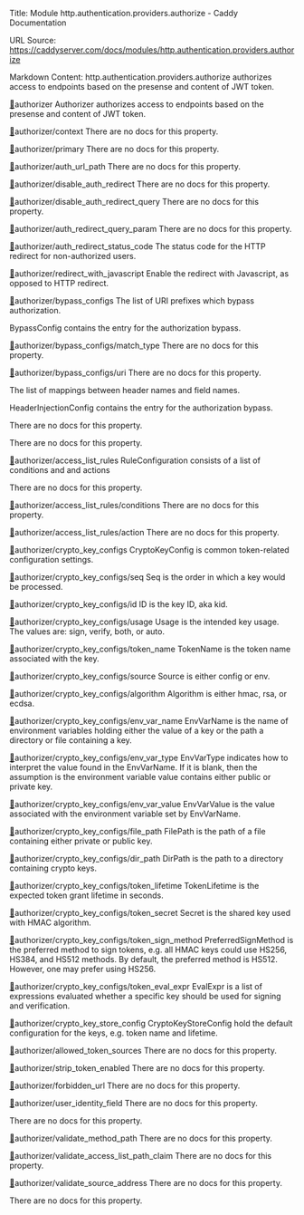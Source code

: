 Title: Module http.authentication.providers.authorize - Caddy Documentation

URL Source: https://caddyserver.com/docs/modules/http.authentication.providers.authorize

Markdown Content:
http.authentication.providers.authorize authorizes access to endpoints based on the presense and content of JWT token.

[🔗](https://caddyserver.com/docs/modules/http.authentication.providers.authorize#authorizer)authorizer
Authorizer authorizes access to endpoints based on the presense and content of JWT token.

[🔗](https://caddyserver.com/docs/modules/http.authentication.providers.authorize#authorizer/context)authorizer/context
There are no docs for this property.

[🔗](https://caddyserver.com/docs/modules/http.authentication.providers.authorize#authorizer/primary)authorizer/primary
There are no docs for this property.

[🔗](https://caddyserver.com/docs/modules/http.authentication.providers.authorize#authorizer/auth_url_path)authorizer/auth_url_path
There are no docs for this property.

[🔗](https://caddyserver.com/docs/modules/http.authentication.providers.authorize#authorizer/disable_auth_redirect)authorizer/disable_auth_redirect
There are no docs for this property.

[🔗](https://caddyserver.com/docs/modules/http.authentication.providers.authorize#authorizer/disable_auth_redirect_query)authorizer/disable_auth_redirect_query
There are no docs for this property.

[🔗](https://caddyserver.com/docs/modules/http.authentication.providers.authorize#authorizer/auth_redirect_query_param)authorizer/auth_redirect_query_param
There are no docs for this property.

[🔗](https://caddyserver.com/docs/modules/http.authentication.providers.authorize#authorizer/auth_redirect_status_code)authorizer/auth_redirect_status_code
The status code for the HTTP redirect for non-authorized users.

[🔗](https://caddyserver.com/docs/modules/http.authentication.providers.authorize#authorizer/redirect_with_javascript)authorizer/redirect_with_javascript
Enable the redirect with Javascript, as opposed to HTTP redirect.

[🔗](https://caddyserver.com/docs/modules/http.authentication.providers.authorize#authorizer/bypass_configs)authorizer/bypass_configs
The list of URI prefixes which bypass authorization.

BypassConfig contains the entry for the authorization bypass.

[🔗](https://caddyserver.com/docs/modules/http.authentication.providers.authorize#authorizer/bypass_configs/match_type)authorizer/bypass_configs/match_type
There are no docs for this property.

[🔗](https://caddyserver.com/docs/modules/http.authentication.providers.authorize#authorizer/bypass_configs/uri)authorizer/bypass_configs/uri
There are no docs for this property.

The list of mappings between header names and field names.

HeaderInjectionConfig contains the entry for the authorization bypass.

There are no docs for this property.

There are no docs for this property.

[🔗](https://caddyserver.com/docs/modules/http.authentication.providers.authorize#authorizer/access_list_rules)authorizer/access_list_rules
RuleConfiguration consists of a list of conditions and and actions

There are no docs for this property.

[🔗](https://caddyserver.com/docs/modules/http.authentication.providers.authorize#authorizer/access_list_rules/conditions)authorizer/access_list_rules/conditions
There are no docs for this property.

[🔗](https://caddyserver.com/docs/modules/http.authentication.providers.authorize#authorizer/access_list_rules/action)authorizer/access_list_rules/action
There are no docs for this property.

[🔗](https://caddyserver.com/docs/modules/http.authentication.providers.authorize#authorizer/crypto_key_configs)authorizer/crypto_key_configs
CryptoKeyConfig is common token-related configuration settings.

[🔗](https://caddyserver.com/docs/modules/http.authentication.providers.authorize#authorizer/crypto_key_configs/seq)authorizer/crypto_key_configs/seq
Seq is the order in which a key would be processed.

[🔗](https://caddyserver.com/docs/modules/http.authentication.providers.authorize#authorizer/crypto_key_configs/id)authorizer/crypto_key_configs/id
ID is the key ID, aka kid.

[🔗](https://caddyserver.com/docs/modules/http.authentication.providers.authorize#authorizer/crypto_key_configs/usage)authorizer/crypto_key_configs/usage
Usage is the intended key usage. The values are: sign, verify, both, or auto.

[🔗](https://caddyserver.com/docs/modules/http.authentication.providers.authorize#authorizer/crypto_key_configs/token_name)authorizer/crypto_key_configs/token_name
TokenName is the token name associated with the key.

[🔗](https://caddyserver.com/docs/modules/http.authentication.providers.authorize#authorizer/crypto_key_configs/source)authorizer/crypto_key_configs/source
Source is either config or env.

[🔗](https://caddyserver.com/docs/modules/http.authentication.providers.authorize#authorizer/crypto_key_configs/algorithm)authorizer/crypto_key_configs/algorithm
Algorithm is either hmac, rsa, or ecdsa.

[🔗](https://caddyserver.com/docs/modules/http.authentication.providers.authorize#authorizer/crypto_key_configs/env_var_name)authorizer/crypto_key_configs/env_var_name
EnvVarName is the name of environment variables holding either the value of a key or the path a directory or file containing a key.

[🔗](https://caddyserver.com/docs/modules/http.authentication.providers.authorize#authorizer/crypto_key_configs/env_var_type)authorizer/crypto_key_configs/env_var_type
EnvVarType indicates how to interpret the value found in the EnvVarName. If it is blank, then the assumption is the environment variable value contains either public or private key.

[🔗](https://caddyserver.com/docs/modules/http.authentication.providers.authorize#authorizer/crypto_key_configs/env_var_value)authorizer/crypto_key_configs/env_var_value
EnvVarValue is the value associated with the environment variable set by EnvVarName.

[🔗](https://caddyserver.com/docs/modules/http.authentication.providers.authorize#authorizer/crypto_key_configs/file_path)authorizer/crypto_key_configs/file_path
FilePath is the path of a file containing either private or public key.

[🔗](https://caddyserver.com/docs/modules/http.authentication.providers.authorize#authorizer/crypto_key_configs/dir_path)authorizer/crypto_key_configs/dir_path
DirPath is the path to a directory containing crypto keys.

[🔗](https://caddyserver.com/docs/modules/http.authentication.providers.authorize#authorizer/crypto_key_configs/token_lifetime)authorizer/crypto_key_configs/token_lifetime
TokenLifetime is the expected token grant lifetime in seconds.

[🔗](https://caddyserver.com/docs/modules/http.authentication.providers.authorize#authorizer/crypto_key_configs/token_secret)authorizer/crypto_key_configs/token_secret
Secret is the shared key used with HMAC algorithm.

[🔗](https://caddyserver.com/docs/modules/http.authentication.providers.authorize#authorizer/crypto_key_configs/token_sign_method)authorizer/crypto_key_configs/token_sign_method
PreferredSignMethod is the preferred method to sign tokens, e.g. all HMAC keys could use HS256, HS384, and HS512 methods. By default, the preferred method is HS512. However, one may prefer using HS256.

[🔗](https://caddyserver.com/docs/modules/http.authentication.providers.authorize#authorizer/crypto_key_configs/token_eval_expr)authorizer/crypto_key_configs/token_eval_expr
EvalExpr is a list of expressions evaluated whether a specific key should be used for signing and verification.

[🔗](https://caddyserver.com/docs/modules/http.authentication.providers.authorize#authorizer/crypto_key_store_config)authorizer/crypto_key_store_config
CryptoKeyStoreConfig hold the default configuration for the keys, e.g. token name and lifetime.

[🔗](https://caddyserver.com/docs/modules/http.authentication.providers.authorize#authorizer/allowed_token_sources)authorizer/allowed_token_sources
There are no docs for this property.

[🔗](https://caddyserver.com/docs/modules/http.authentication.providers.authorize#authorizer/strip_token_enabled)authorizer/strip_token_enabled
There are no docs for this property.

[🔗](https://caddyserver.com/docs/modules/http.authentication.providers.authorize#authorizer/forbidden_url)authorizer/forbidden_url
There are no docs for this property.

[🔗](https://caddyserver.com/docs/modules/http.authentication.providers.authorize#authorizer/user_identity_field)authorizer/user_identity_field
There are no docs for this property.

There are no docs for this property.

[🔗](https://caddyserver.com/docs/modules/http.authentication.providers.authorize#authorizer/validate_method_path)authorizer/validate_method_path
There are no docs for this property.

[🔗](https://caddyserver.com/docs/modules/http.authentication.providers.authorize#authorizer/validate_access_list_path_claim)authorizer/validate_access_list_path_claim
There are no docs for this property.

[🔗](https://caddyserver.com/docs/modules/http.authentication.providers.authorize#authorizer/validate_source_address)authorizer/validate_source_address
There are no docs for this property.

There are no docs for this property.
